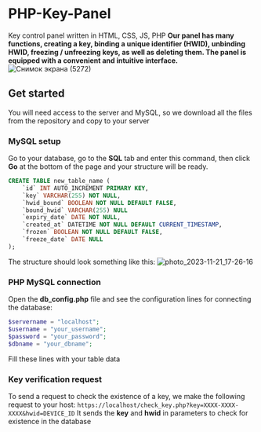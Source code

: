 # PHP-Key-Panel
Key control panel written in HTML, CSS, JS, PHP
__Our panel has many functions, creating a key, binding a unique identifier (HWID), unbinding HWID, freezing / unfreezing keys, as well as deleting them. The panel is equipped with a convenient and intuitive interface.__
![Снимок экрана (5272)](https://github.com/Oifox/PHP-Key-Panel/assets/77205519/67370c4c-162f-4f35-81d2-3c63ee024a6e)

## Get started
You will need access to the server and MySQL, so we download all the files from the repository and copy to your server
### MySQL setup
Go to your database, go to the **SQL** tab and enter this command, then click **Go** at the bottom of the page and your structure will be ready.
```sql
CREATE TABLE new_table_name (
    `id` INT AUTO_INCREMENT PRIMARY KEY,
    `key` VARCHAR(255) NOT NULL,
    `hwid_bound` BOOLEAN NOT NULL DEFAULT FALSE,
    `bound_hwid` VARCHAR(255) NULL
    `expiry_date` DATE NOT NULL,
    `created_at` DATETIME NOT NULL DEFAULT CURRENT_TIMESTAMP,
    `frozen` BOOLEAN NOT NULL DEFAULT FALSE,
    `freeze_date` DATE NULL
);
```
The structure should look something like this:
![photo_2023-11-21_17-26-16](https://github.com/Oifox/PHP-Key-Panel/assets/77205519/1edb8c97-3dff-418c-a83d-610f9684ab83)

### PHP MySQL connection
Open the **db_config.php** file and see the configuration lines for connecting the database:
~~~php
$servername = "localhost";
$username = "your_username";
$password = "your_password";
$dbname = "your_dbname";
~~~
Fill these lines with your table data

### Key verification request
To send a request to check the existence of a key, we make the following request to your host:
```https://localhost/check_key.php?key=XXXX-XXXX-XXXX&hwid=DEVICE_ID```
It sends the **key** and **hwid** in parameters to check for existence in the database
